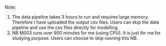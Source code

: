Note: 

1. The data pipeline takes 3 hours to run and requires large memory. Therefore I have uploaded the output csv files. Users can skip the data pipeline and use the csv files directly for modelling.
2. NB M003 runs over 900 minutes for me (using CPU). It is just for me for studying purpose. Users can choose to skip running this NB.
